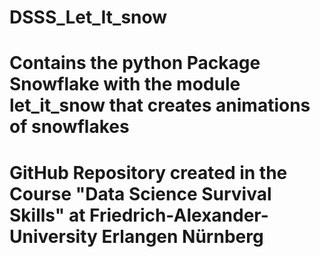 # DSSS_Let_It_snow
# Contains the python Package Snowflake with the module let_it_snow that creates animations of snowflakes
# GitHub Repository created in the Course "Data Science Survival Skills" at Friedrich-Alexander-University Erlangen Nürnberg
